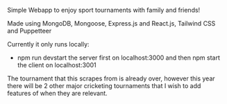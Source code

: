 Simple Webapp to enjoy sport tournaments with family and friends! 

Made using MongoDB, Mongoose, Express.js and React.js, Tailwind CSS and Puppetteer

Currently it only runs locally:
-  npm run devstart the server first on localhost:3000 and then npm start the client on localhost:3001

The tournament that this scrapes from is already over, however this year there will be 2 other major cricketing tournaments that I wish to add features of when they are relevant. 


